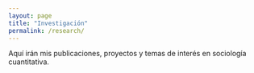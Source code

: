 ```yaml
---
layout: page
title: "Investigación"
permalink: /research/
---
```


Aquí irán mis publicaciones, proyectos y temas de interés en sociología cuantitativa.
